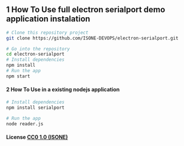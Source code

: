 
## 1 How To Use full electron serialport demo application instalation 
```bash
# Clone this repository project
git clone https://github.com/ISONE-DEVOPS/electron-serialport.git

# Go into the repository
cd electron-serialport
# Install dependencies
npm install
# Run the app
npm start
```

#### 2 How To Use in a existing nodejs application
```bash
# Install dependencies
npm install serialport

# Run the app
node reader.js
```

#### License [CC0 1.0 (ISONE)](LICENSE.md)
